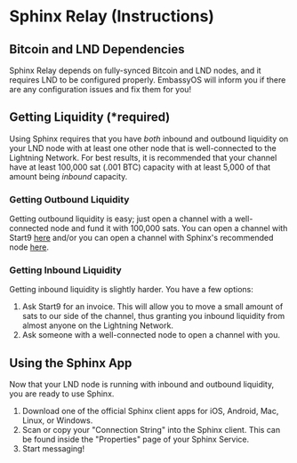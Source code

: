 # Sphinx Relay (Instructions)

## Bitcoin and LND Dependencies

Sphinx Relay depends on fully-synced Bitcoin and LND nodes, and it requires LND to be configured properly. EmbassyOS will inform you if there are any configuration issues and fix them for you!

## Getting Liquidity (\*required)

Using Sphinx requires that you have _both_ inbound and outbound liquidity on your LND node with at least one other node that is well-connected to the Lightning Network. For best results, it is recommended that your channel have at least 100,000 sat (.001 BTC) capacity with at least 5,000 of that amount being _inbound_ capacity.

### Getting Outbound Liquidity

Getting outbound liquidity is easy; just open a channel with a well-connected node and fund it with 100,000 sats. You can open a channel with Start9 [here](https://1ml.com/node/025d28dc4c4f5ce4194c31c3109129cd741fafc1ff2f6ea53f97de2f58877b2295) and/or you can open a channel with Sphinx's recommended node [here](https://github.com/stakwork/sphinx-relay/wiki/Home-node-FAQ).

### Getting Inbound Liquidity

Getting inbound liquidity is slightly harder. You have a few options:

1. Ask Start9 for an invoice. This will allow you to move a small amount of sats to our side of the channel, thus granting you inbound liquidity from almost anyone on the Lightning Network.
1. Ask someone with a well-connected node to open a channel with you.

## Using the Sphinx App

Now that your LND node is running with inbound and outbound liquidity, you are ready to use Sphinx.

1. Download one of the official Sphinx client apps for iOS, Android, Mac, Linux, or Windows.
1. Scan or copy your "Connection String" into the Sphinx client. This can be found inside the "Properties" page of your Sphinx Service.
1. Start messaging!
